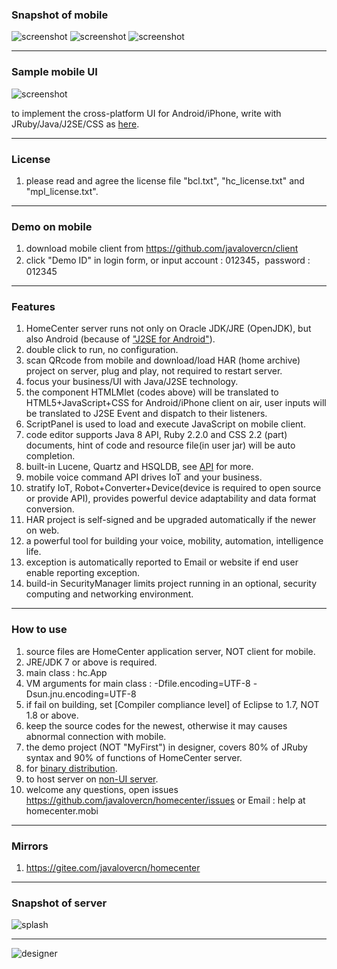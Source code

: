 ### Snapshot of mobile
![screenshot](http://homecenter.mobi/images/sc6.png)
![screenshot](http://homecenter.mobi/images/sc_mlet_bg.png)
![screenshot](http://homecenter.mobi/images/sc8.png)

***
### Sample mobile UI
![screenshot](http://homecenter.mobi/images/sc_mlet.png)

to implement the cross-platform UI for Android/iPhone, write with JRuby/Java/J2SE/CSS as [here](https://github.com/javalovercn/homecenter/blob/master/docs/develop%20cloud%20app%20with%20J2SE%2BCSS%20for%20iPhone%20and%20Android.md).

***
### License
1. please read and agree the license file "bcl.txt", "hc_license.txt" and "mpl_license.txt".

***
### Demo on mobile
1. download mobile client from https://github.com/javalovercn/client
2. click "Demo ID" in login form, or input account : 012345，password : 012345

***
### Features

1. HomeCenter server runs not only on Oracle JDK/JRE (OpenJDK), but also Android (because of ["J2SE for Android"](https://github.com/javalovercn/j2se_for_android)).
2. double click to run, no configuration.
3. scan QRcode from mobile and download/load HAR (home archive) project on server, plug and play, not required to restart server.
4. focus your business/UI with Java/J2SE technology.
5. the component HTMLMlet (codes above) will be translated to HTML5+JavaScript+CSS for Android/iPhone client on air, user inputs will be translated to J2SE Event and dispatch to their listeners.
6. ScriptPanel is used to load and execute JavaScript on mobile client.
7. code editor supports Java 8 API, Ruby 2.2.0 and CSS 2.2 (part) documents, hint of code and resource file(in user jar) will be auto completion.
8. built-in Lucene, Quartz and HSQLDB, see [API](http://homecenter.mobi/download/javadoc/index.html) for more.
9. mobile voice command API drives IoT and your business.
10. stratify IoT, Robot+Converter+Device(device is required to open source or provide API), provides powerful device adaptability and data format conversion.
11. HAR project is self-signed and be upgraded automatically if the newer on web.
12. a powerful tool for building your voice, mobility, automation, intelligence life.
13. exception is automatically reported to Email or website if end user enable reporting exception.
14. build-in SecurityManager limits project running in an optional, security computing and networking environment.

***
### How to use

1. source files are HomeCenter application server, NOT client for mobile.
2. JRE/JDK 7 or above is required.
3. main class : hc.App
4. VM arguments for main class : -Dfile.encoding=UTF-8 -Dsun.jnu.encoding=UTF-8
5. if fail on building, set [Compiler compliance level] of Eclipse to 1.7, NOT 1.8 or above.
6. keep the source codes for the newest, otherwise it may causes abnormal connection with mobile.
7. the demo project (NOT "MyFirst") in designer, covers 80% of JRuby syntax and 90% of functions of HomeCenter server.
8. for [binary distribution](https://github.com/javalovercn/hc_server_dist).
9. to host server on [non-UI server](https://github.com/javalovercn/homecenter/blob/master/docs/NoUI%20server%20on%20host.md).
10. welcome any questions, open issues https://github.com/javalovercn/homecenter/issues or Email : help at homecenter.mobi

***
### Mirrors

1. https://gitee.com/javalovercn/homecenter

***
### Snapshot of server

![splash](http://homecenter.mobi/images/splash_n_txt.png)

***

![designer](http://homecenter.mobi/images/usage/pc_designer.png)